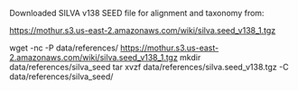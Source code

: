Downloaded SILVA v138 SEED file for alignment and taxonomy from:

https://mothur.s3.us-east-2.amazonaws.com/wiki/silva.seed_v138_1.tgz

wget -nc -P data/references/ https://mothur.s3.us-east-2.amazonaws.com/wiki/silva.seed_v138_1.tgz
mkdir data/references/silva_seed
tar xvzf data/references/silva.seed_v138.tgz -C data/references/silva_seed/


